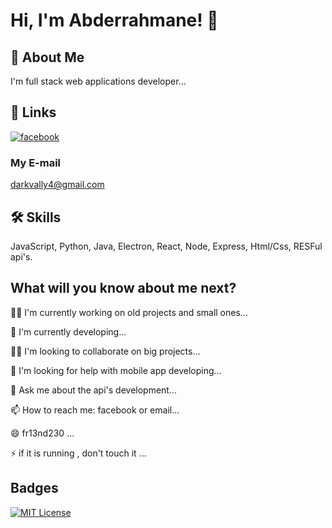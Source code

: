 # Hi, I'm Abderrahmane! 👋  
                
## 🚀 About Me  
I'm full stack web applications developer...  
    
## 🔗 Links  
[![facebook](https://img.shields.io/badge/Facebook-1877F2?style=for-the-badge&logo=facebook&logoColor=white)](https://www.facebook.com/fr13nd230)  

### My E-mail
darkvally4@gmail.com

## 🛠 Skills  
JavaScript, Python, Java, Electron, React, Node, Express, Html/Css, RESFul api's. 
    
## What will you know about me next?  
👩‍💻 I'm currently working on old projects and small ones...  
    
🧠 I'm currently developing...  
    
👯‍♀️ I'm looking to collaborate on big projects...  
    
🤔 I'm looking for help with mobile app developing...  
    
💬 Ask me about the api's development...  
    
📫 How to reach me: facebook or email...  
    
😄 fr13nd230 ...  
    
⚡️ if it is running , don't touch it ...  
     
## Badges  
[![MIT License](https://img.shields.io/badge/License-MIT-green.svg)](https://choosealicense.com/licenses/mit/)  
